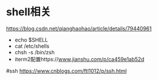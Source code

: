 # shell相关
 https://blog.csdn.net/qianghaohao/article/details/79440961
* echo $SHELL
* cat /etc/shells
* chsh -s /bin/zsh
* iterm2配置https://www.jianshu.com/p/ca459e1ab52d


#ssh
https://www.cnblogs.com/ftl1012/p/ssh.html
